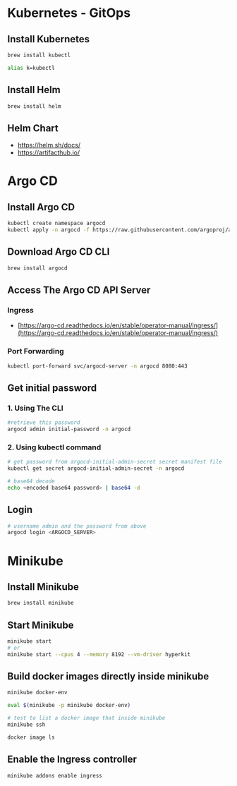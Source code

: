 # Kubernetes - GitOps

## Install Kubernetes
``` bash
brew install kubectl

alias k=kubectl
```

## Install Helm
``` bash
brew install helm
```

## Helm Chart
- https://helm.sh/docs/
- https://artifacthub.io/

# Argo CD
## Install Argo CD
``` bash
kubectl create namespace argocd
kubectl apply -n argocd -f https://raw.githubusercontent.com/argoproj/argo-cd/stable/manifests/install.yaml
```

## Download Argo CD CLI
``` bash
brew install argocd
```

## Access The Argo CD API Server
### Ingress 
- [https://argo-cd.readthedocs.io/en/stable/operator-manual/ingress/](https://argo-cd.readthedocs.io/en/stable/operator-manual/ingress/)
### Port Forwarding
``` bash
kubectl port-forward svc/argocd-server -n argocd 8080:443
```

## Get initial password
### 1. Using The CLI
``` bash
#retrieve this password
argocd admin initial-password -n argocd
```
### 2. Using kubectl command
``` bash
# get password from argocd-initial-admin-secret secret manifest file
kubectl get secret argocd-initial-admin-secret -n argocd

# base64 decode
echo <encoded base64 password> | base64 -d
```

## Login
``` bash
# username admin and the password from above
argocd login <ARGOCD_SERVER>
```

# Minikube

## Install Minikube
``` bash
brew install minikube
```

## Start Minikube
``` bash
minikube start
# or
minikube start --cpus 4 --memory 8192 --vm-driver hyperkit
```

## Build docker images directly inside minikube
``` bash
minikube docker-env

eval $(minikube -p minikube docker-env)

# test to list a docker image that inside minikube
minikube ssh

docker image ls
```

## Enable the Ingress controller
``` bash
minikube addons enable ingress
```